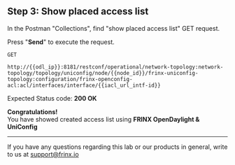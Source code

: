 ## Step 3: Show placed access list

In the Postman "Collections", find "show placed access list" GET request.


Press "**Send**" to execute the request.

```
GET

http://{{odl_ip}}:8181/restconf/operational/network-topology:network-topology/topology/uniconfig/node/{{node_id}}/frinx-uniconfig-topology:configuration/frinx-openconfig-acl:acl/interfaces/interface/{{iacl_url_intf-id}}
```

Expected Status code: **200 OK**

**Congratulations!** <br>
You have showed created access list using **FRINX OpenDaylight & UniConfig**

---
If you have any questions regarding this lab or our products in general, write to us at [support@frinx.io](mailto:support@frinx.io)